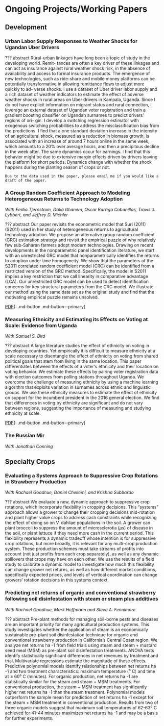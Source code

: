 # Ongoing Projects/Working Papers

## Development

### Urban Labor Supply Responses to Weather Shocks for Ugandan Uber Drivers

??? abstract
    Rural-urban linkages have long been a topic of study in the developing world. Remit- tances are often a key driver of these linkages and can act as insurance against rural weather shock risk, in the absence of availability and access to formal insurance products. The emergence of new technologies, such as ride-share and mobile money platforms can be potentially transformative in allowing remittance flows to adjust more quickly to ad- verse shocks. I use a dataset of Uber driver labor supply and a rich dataset of weather indicators to estimate the effect of adverse weather shocks in rural areas on Uber drivers in Kampala, Uganda. Since I do not have explicit information on migrant status and rural connection, I leverage an external dataset of Ugandan voter registration and train a gradient boosting classifier on Ugandan surnames to predict drivers’ regions of ori- gin. I develop a switching regression estimator with exogenous switching probabilities to address the misclassification bias from the predictions. I find that a one standard deviation increase in the intensity of an agricultural shock, measured as a reduction in biomass growth, is associated with an increase of around 7 hours online in the same week, which amounts to a 20% over average hours, and then a precipitous decline in the week after. The same dynamics occur for earnings. I find that this behavior might be due to extensive margin effects driven by drivers leaving the platform for short periods. Dynamics change with whether the shock happens during the planting season of crops or not.

    Due to the data used in the paper, please email me if you would like a draft of the paper.

### A Group Random Coefficient Approach to Modeling Heterogeneous Returns to Technology Adoption

*With Emilia Tjernstrom, Dalia Ghanem, Oscar Barriga Cabanillas, Travis J. Lybbert, and Jeffrey D. Michler*

??? abstract
    Our paper revisits the econometric model that Suri (2011) (S2011) used in her study of heterogeneous returns to agricultural technology adoption. We propose an alternative group random coefficient (GRC) estimation strategy and revisit the empirical puzzle of why relatively few sub-Saharan farmers adopt modern technologies. Drawing on recent developments in the nonparametric panel identification literature, we start with an unrestricted GRC model that nonparametrically identifies the returns to adoption under time homogeneity. We show that the parameters of the S2011 correlated random coefficient model (CRC) can be identified from a restricted version of the GRC method. Specifically, the model in S2011 implies a key restriction that we call linearity in comparative advantage (LCA). Our unrestricted GRC model can be used to detect identification concerns for key structural parameters from the CRC model. We illustrate our method using the same data set as the original study and find that the motivating empirical puzzle remains unsolved.

[PDF](https://emiliatjernstrom.com/files/TGBLMM2020.pdf){: .md-button .md-button--primary}

### Measuring Ethnicity and Estimating its Effects on Voting at Scale: Evidence from Uganda

*With Samuel S. Bird*

??? abstract
    A large literature studies the effect of ethnicity on voting in developing countries. Yet empirically it is difficult to measure ethnicity at a scale necessary to disentangle the effect of ethnicity on voting from shared political goals that stem from living in the same location. This paper differentiates between the effects of a voter's ethnicity and their location on voting behavior. We estimate these effects by pairing voter registration data with election outcomes from polling stations throughout Uganda. We overcome the challenge of measuring ethnicity by using a machine learning algorithm that exploits variation in surnames across ethnic and linguistic groups. We use these ethnicity measures to estimate the effect of ethnicity on support for the incumbent president in the 2016 general election. We find that differences in voting by ethnicity are significant and do not vary between regions, suggesting the importance of measuring and studying ethnicity at scale.

[PDF](https://drive.google.com/file/d/1Tdmr2_4DCSXIt_Q7tq1omglsgn249VgE/view?usp=sharing){: .md-button .md-button--primary}

### The Russian Mir

*With Jonathan Conning*

## Specialty Crops

### Evaluating a Systems Approach to Suppressive Crop Rotations in Strawberry Production

*With Rachael Goodhue, Daniel Chellemi, and Krishna Subbarao*

??? abstract
    We evaluate a new, dynamic approach to suppressive crop rotations, which incorporate flexibility in cropping decisions. This “systems” approach allows a grower to change their cropping decisions mid-rotation and plant higher value crops to address cash constraints while recognizing the effect of doing so on V. dahliae populations in the soil. A grower can plant broccoli to suppress the amount of microsclerotia ($\mu s$) of disease in the soil, or plant lettuce if they need more cash in the current period. This flexibility represents a dynamic tradeoff whose intention is for suppressive crop rotations, but more broadly, it is relevant for any multi-crop production system. These production schemes must take streams of profits into account (not just profits from each crop separately), as well as any dynamic spillovers that crops may have on each other.  We use the results of a field study to calibrate a dynamic model to investigate how much this flexibility can change grower net returns, as well as how different market conditions, specifically expected prices, and levels of vertical coordination can change growers’ rotation decisions in this systems context.

### Predicting net returns of organic and conventional strawberry following soil disinfestation with steam or steam plus additives

*With Rachael Goodhue, Mark Hoffmann and Steve A. Fennimore*

??? abstract
    Pre-plant methods for managing soil-borne pests and diseases are an important priority for
    many agricultural production systems. This study investigates   whether the application of steam
    is an economically sustainable pre-plant soil disinfestation    technique for organic and
    conventional strawberry production in California’s Central  Coast region. We analyze net
    returns ha -1 from field trials using steam and steam +     mustard seed meal (MSM) as pre-plant
    soil disinfestation treatments. ANOVA tests identify    statistically significant differences in net
    revenues by treatment and trial. Multivariate regressions   estimate the magnitude of these
    effects. Predictive polynomial models identify relationships    between net returns ha -1 and two
    treatment characteristics: maximum temperature (⁰ C) and time   at ≥ 60⁰ C (minutes). For
    organic production, net returns ha -1 are statistically     similar for the steam and steam + MSM
    treatments. For conventional production, the steam + MSM    treatment has significantly higher
    net returns ha -1 than the steam treatment. Polynomial models   outperform the sample mean for
    prediction of net returns ha -1 except for the steam + MSM  treatment in conventional
    production. Results from two of three organic models suggest    that maximum soil temperatures
    of 62-63⁰ C achieved for 41-44 minutes maximizes net returns    ha -1 and may be a basis for
    further experiments.